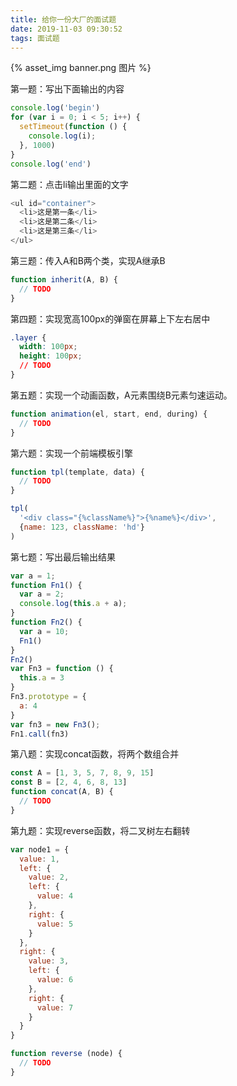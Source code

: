```yaml
---
title: 给你一份大厂的面试题
date: 2019-11-03 09:30:52
tags: 面试题
---
```

{% asset_img banner.png 图片 %}
<!-- more -->

第一题：写出下面输出的内容
```js
console.log('begin')
for (var i = 0; i < 5; i++) {
  setTimeout(function () {
    console.log(i);
  }, 1000)
}
console.log('end')
```


第二题：点击li输出里面的文字
```js
<ul id="container">
  <li>这是第一条</li>
  <li>这是第二条</li>
  <li>这是第三条</li>
</ul>
```


第三题：传入A和B两个类，实现A继承B
```js
function inherit(A, B) {
  // TODO
}
```


第四题：实现宽高100px的弹窗在屏幕上下左右居中
```css
.layer {
  width: 100px;
  height: 100px;
  // TODO
}
```


第五题：实现一个动画函数，A元素围绕B元素匀速运动。
```js
function animation(el, start, end, during) {
  // TODO
}
```


第六题：实现一个前端模板引擎
```js
function tpl(template, data) {
  // TODO
}

tpl(
  '<div class="{%className%}">{%name%}</div>',
  {name: 123, className: 'hd'}
)
```


第七题：写出最后输出结果
```js
var a = 1;
function Fn1() {
  var a = 2;
  console.log(this.a + a);
}
function Fn2() {
  var a = 10;
  Fn1()
}
Fn2()
var Fn3 = function () {
  this.a = 3
}
Fn3.prototype = {
  a: 4
}
var fn3 = new Fn3();
Fn1.call(fn3)
```


第八题：实现concat函数，将两个数组合并
```js
const A = [1, 3, 5, 7, 8, 9, 15]
const B = [2, 4, 6, 8, 13]
function concat(A, B) {
  // TODO
}
```


第九题：实现reverse函数，将二叉树左右翻转
```js
var node1 = {
  value: 1,
  left: {
    value: 2,
    left: {
      value: 4
    },
    right: {
      value: 5
    }
  },
  right: {
    value: 3,
    left: {
      value: 6
    },
    right: {
      value: 7
    }
  }
}

function reverse (node) {
  // TODO
}
```
